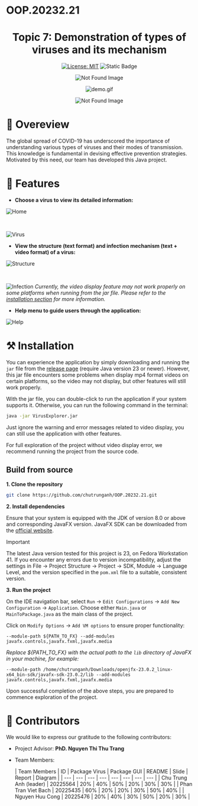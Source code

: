 # OOP.20232.21 

<div align="center">

# Topic 7: Demonstration of types of viruses and its mechanism

</div>

<div align="center">

[![License: MIT](https://img.shields.io/badge/License-MIT-yellow.svg)](https://opensource.org/licenses/MIT)
![Static Badge](https://img.shields.io/badge/GUI-javaFX-green) 



<p><img src="assets/ColorLine.png" alt="Not Found Image">  </p>

![demo.gif](assets/demo.gif)
<p><img src="assets/ColorLine.png" alt="Not Found Image">  </p>

</div>

# 📝 Overeview 
The global spread of COVID-19 has underscored the importance of understanding various types of viruses and their modes of transmission. This knowledge is fundamental in devising effective prevention strategies. Motivated by this need, our team has developed this Java project.

# 📌 Features 

- **Choose a virus to view its detailed information:**


![Home](assets/Home.png)

<br>

![Virus](assets/Virus.png)

- **View the structure (text format) and infection mechanism (text + video format) of a virus:**

![Structure](assets/Structure.png)

<br>

![Infection](assets/Infection.png)
*Currently, the video display feature may not work properly on some platforms when running from the jar file. Please refer to the [installation section](#-installation-) for more information.*

- **Help menu to guide users through the application:**

![Help](assets/Help.png)


# ⚒️ Installation 

You can experience the application by simply downloading and running the `jar` file from the [release page](https://github.com/chutrunganh/OOP.20232.21/releases/tag/v1.0.0) (require Java version 23 or newer).
However, this jar file encounters some problems when display mp4 format videos on certain platforms, so the video may not display, but other features will still work properly.

With the jar file, you can double-click to run the application if your system supports it. Otherwise, you can run the following command in the terminal:

```bash
java -jar VirusExplorer.jar
```
Just ignore the warning and error messages related to video display, you can still use the application with other features.

For full exploration of the project without video display error, we recommend running the project from the source code.

## Build from source

**1. Clone the repository**
```bash
git clone https://github.com/chutrunganh/OOP.20232.21.git
```
**2. Install dependencies**

Ensure that your system is equipped with the JDK of version 8.0 or above and corresponding JavaFX version. 
JavaFX SDK can be downloaded from the [official website](https://gluonhq.com/products/javafx/).

> [!IMPORTANT]  
> The latest Java version tested for this project is 23, on Fedora Workstation 41. If you encounter any errors due to version incompatibility, adjust the settings in File -> Project Structure -> Project -> SDK, Module -> Language Level,
> and the version specified in the `pom.xml` file to a suitable, consistent version.


**3. Run the project**

On the IDE navigation bar, select `Run` -> `Edit Configurations` -> `Add New Configuration` -> `Application`.
Choose either `Main.java` or `MainToPackage.java` as the main class of the project.

Click on `Modify Options` -> `Add VM options` to ensure proper functionality:

```plaintext
--module-path ${PATH_TO_FX} --add-modules javafx.controls,javafx.fxml,javafx.media
```
*Replace ${PATH_TO_FX} with the actual path to the `lib` directory of JavaFX in your machine, for example:*
```plaintext
--module-path /home/chutrunganh/Downloads/openjfx-23.0.2_linux-x64_bin-sdk/javafx-sdk-23.0.2/lib --add-modules javafx.controls,javafx.fxml,javafx.media
```

Upon successful completion of the above steps, you are prepared to commence exploration of the project.


# 🤝 Contributors

We would like to express our gratitude to the following contributors:

- Project Advisor: **PhD. Nguyen Thi Thu Trang**
- Team Members:

  | Team Members | ID | Package Virus | Package GUI | README | Slide | Report | Diagram |
      | --- | --- | --- | --- | --- | --- | --- | --- |
  | Chu Trung Anh (leader) | 20225564 | 20% | 40% | 50% | 20% | 30% | 30% |
  | Phan Tran Viet Bach | 20225435 | 60% | 20% | 20% | 30% | 50% | 40% |
  | Nguyen Huu Cong | 20225476 | 20% | 40% | 30% | 50% | 20% | 30% |






